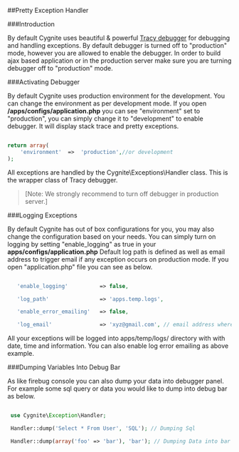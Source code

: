##Pretty Exception Handler

###Introduction

By default Cygnite uses beautiful & powerful [Tracy debugger](http://nette.github.io/tracy/) for debugging and handling exceptions. By default debugger is turned off to "production" mode, however you are allowed to enable the debugger. In order to build ajax based application or in the production server make sure you are turning debugger off to "production" mode.

###Activating Debugger

By default Cygnite uses production environment for the development. You can change the environment as per development mode. If you open **/apps/configs/application.php** you can see "environment" set to "production", you can simply change it to "development" to enable debugger. It will display stack trace and pretty exceptions.

```php

return array(
    'environment'  =>  'production',//or development
);

```
All exceptions are handled by the Cygnite\Exceptions\Handler class. This is the wrapper class of Tracy debugger.

>[Note: We strongly recommend to turn off debugger in production server.]  

###Logging Exceptions

By default Cygnite has out of box configurations for you, you may also change the configuration based on your needs. You can simply turn on logging by setting "enable_logging" as true in your **apps/configs/application.php** Default log path is defined as well as email address to trigger email if any exception occurs on production mode. If you open "application.php" file you can see as below.

```php

   'enable_logging'          => false,

   'log_path'                => 'apps.temp.logs',

   'enable_error_emailing'   => false,

   'log_email'               => 'xyz@gmail.com', // email address where to send exception report

```

All your exceptions will be logged into apps/temp/logs/ directory with with date, time and information. You can also enable log error emailing as above example.

###Dumping Variables Into Debug Bar

As like firebug console you can also dump your data into debugger panel. For example some sql query or data you would like to dump into debug bar as below.

```php

 use Cygnite\Exception\Handler;

 Handler::dump('Select * From User', 'SQL'); // Dumping Sql

 Handler::dump(array('foo' => 'bar'), 'bar'); // Dumping Data into bar
```